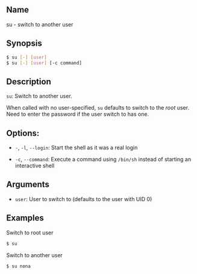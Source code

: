 ## Name

su - switch to another user

## Synopsis

```sh
$ su [-] [user]
$ su [-] [user] [-c command]
```

## Description

`su`: Switch to another user.

When called with no user-specified, `su` defaults to switch to the *root* user. Need to enter the password if the user switch to has one.

## Options:

* `-`, `-l`, `--login`: Start the shell as it was a real login

* `-c`, `--command`: Execute a command using `/bin/sh` instead of starting an interactive shell

## Arguments

* `user`: User to switch to (defaults to the user with UID 0)

## Examples

Switch to root user

```sh
$ su
```

Switch to another user

```sh
$ su nona
```
